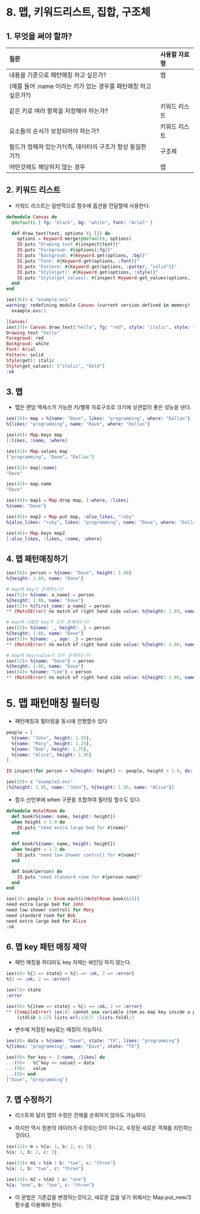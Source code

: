 # 8. 맵, 키워드리스트, 집합, 구조체

## 1. 무엇을 써야 할까?

|질문|사용할 자료형|
|:---|:---|
|내용을 기준으로 패턴매칭 하고 싶은가?|맵|
|(예를 들어 :name 이라는 키가 있는 경우를 패턴매칭 하고 싶은가?)||
|같은 키로 여러 항목을 저장해야 하는가?|키워드 리스트|
|요소들의 순서가 보장되어야 하는가?|키워드 리스트|
|필드가 정해져 있는가?(즉, 데이터의 구조가 항상 동일한가?)|구조체|
|어떤것에도 해당하지 않는 경우|맵|

## 2. 키워드 리스트

* 키워드 리스트는 일반적으로 함수에 옵션을 전달할때 사용한다.

```elixir
defmodule Canvas do
  @defaults [ fg: "black", bg: "white", font: "Arial" ]

  def draw_text(text, options \\ []) do
    options = Keyword.merge(@defaults, options)
    IO.puts "Drawing text #{inspect(text)}"
    IO.puts "Foregroud: #{options[:fg]}"
    IO.puts "Backgroud: #{Keyword.get(options, :bg)}"
    IO.puts "Font: #{Keyword.get(options, :font)}"
    IO.puts "Pattern: #{Keyword.get(options, :patter, "solid")}"
    IO.puts "Style(get): #{Keyword.get(options, :style)}"
    IO.puts "Style(get_values): #{inspect Keyword.get_values(options, :style)}"
  end
end
```

```elixir
iex(36)> c "example.exs"                                                     
warning: redefining module Canvas (current version defined in memory)
  example.exs:1

[Canvas]
iex(37)> Canvas.draw_text("hello", fg: "red", style: "italic", style: "bold")
Drawing text "hello"
Foregroud: red
Backgroud: white
Font: Arial
Pattern: solid
Style(get): italic
Style(get_values): ["italic", "bold"]
:ok
```

## 3. 맵

* 맵은 랜덤 액세스가 가능한 키/밸류 자료구조로 크기에 상관없이 좋은 성능을 낸다.

```elixir
iex(39)> map = %{name: "Dave", likes: "programming", where: "Dallas"}
%{likes: "programming", name: "Dave", where: "Dallas"}

iex(40)> Map.keys map
[:likes, :name, :where]

iex(41)> Map.values map
["programming", "Dave", "Dallas"]

iex(42)> map[:name]
"Dave"

iex(43)> map.name
"Dave"

iex(44)> map1 = Map.drop map, [:where, :likes]
%{name: "Dave"}

iex(45)> map2 = Map.put map, :also_likes, "ruby"
%{also_likes: "ruby", likes: "programming", name: "Dave", where: "Dallas"}

iex(46)> Map.keys map2
[:also_likes, :likes, :name, :where]
```

## 4. 맵 패턴매칭하기

```elixir
iex(50)> person = %{name: "Dave", height: 1.88}
%{height: 1.88, name: "Dave"}

# map에 key가 존재하는가?
iex(51)> %{name: a_name} = person
%{height: 1.88, name: "Dave"}
iex(52)> %{first_name: a_name} = person
** (MatchError) no match of right hand side value: %{height: 1.88, name: "Dave"}

# map에 나열된 key가 모두 존재하는가?
iex(52)> %{name: _, height: _} = person
%{height: 1.88, name: "Dave"}
iex(53)> %{name: _, age: _} = person   
** (MatchError) no match of right hand side value: %{height: 1.88, name: "Dave"}

# map에 key/value가 모두 존재하는가?
iex(53)> %{name: "Dave"} = person
%{height: 1.88, name: "Dave"}
iex(54)> %{name: "Lee"} = person 
** (MatchError) no match of right hand side value: %{height: 1.88, name: "Dave"}
```

# 5. 맵 패턴매칭 필터링

* 패턴매칭과 필터링을 동시에 진행할수 있다

```elixir
people = [
  %{name: "John", height: 1.95},
  %{name: "Mary", height: 1.25},
  %{name: "Bob", height: 1.75},
  %{name: "Alice", height: 1.95}
]

IO.inspect(for person = %{height: height} <- people, height > 1.9, do: person)
```

```elixir
iex(55)> c "example2.exs"
[%{height: 1.95, name: "John"}, %{height: 1.95, name: "Alice"}]
```

* 함수 선언부에 when 구문을 조합하여 필터링 할수도 있다.

```elixir
defmodule HotelRoom do
  def book(%{name: name, height: height})
  when height > 1.9 do
    IO.puts "need extra large bed for #{name}"
  end

  def book(%{name: name, height: height})
  when height < 1.3 do
    IO.puts "need low shower controll for #{name}"
  end

  def book(person) do
    IO.puts "need standard room for #{person.name}"
  end
end
```

```elixir
iex(3)> people |> Enum.each(&(HotelRoom.book(&1)))
need extra large bed for John
need low shower controll for Mary
need standard room for Bob
need extra large bed for Alice
:ok
```

## 6. 맵 key 패턴 매칭 제약

* 패턴 매칭을 하더라도 key 자체는 바인딩 하지 않는다.

```elixir
iex(6)> %{2 => state} = %{1 => :ok, 2 => :error}
%{1 => :ok, 2 => :error}

iex(7)> state
:error

iex(8)> %{item => state} = %{1 => :ok, 2 => :error}
** (CompileError) iex:8: cannot use variable item as map key inside a pattern. Map keys in patterns can only be literals (such as atoms, strings, tuples, and the like) or an existing variable matched with the pin operator (such as ^some_var)
    (stdlib 3.17) lists.erl:1267: :lists.foldl/3
```

* 변수에 저장된 key로는 매칭이 가능하다.

```elixir
iex(8)> data = %{name: "Dave", state: "TX", likes: "programming"}
%{likes: "programming", name: "Dave", state: "TX"}

iex(9)> for key <- [:name, :likes] do
...(9)>   %{^key => value} = data
...(9)>   value
...(9)> end
["Dave", "programming"]
```

## 7. 맵 수정하기

* 리스트와 달리 맵의 수정은 전체를 순회하지 않아도 가능하다.

* 하지만 역시 원본의 데이터가 수정되는것이 아니고, 수정된 새로운 객체를 리턴하는것이다.

```elixir
iex(12)> m = %{a: 1, b: 2, c: 3}
%{a: 1, b: 2, c: 3} 

iex(13)> m1 = %{m | b: "two", c: "three"}  
%{a: 1, b: "two", c: "three"}

iex(14)> m2 = %{m1 | a: "one"}
%{a: "one", b: "two", c: "three"}
```

* 이 문법은 기존값을 변경하는것이고, 새로운 값을 넣기 위해서는 Map.put_new/3 함수를 이용해야 한다.


